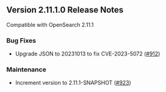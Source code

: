 ## Version 2.11.1.0 Release Notes

Compatible with OpenSearch 2.11.1

### Bug Fixes

- Upgrade JSON to 20231013 to fix CVE-2023-5072 ([#912](https://github.com/opensearch-project/reporting/pull/912))

### Maintenance

- Increment version to 2.11.1-SNAPSHOT ([#923](https://github.com/opensearch-project/reporting/pull/923))
